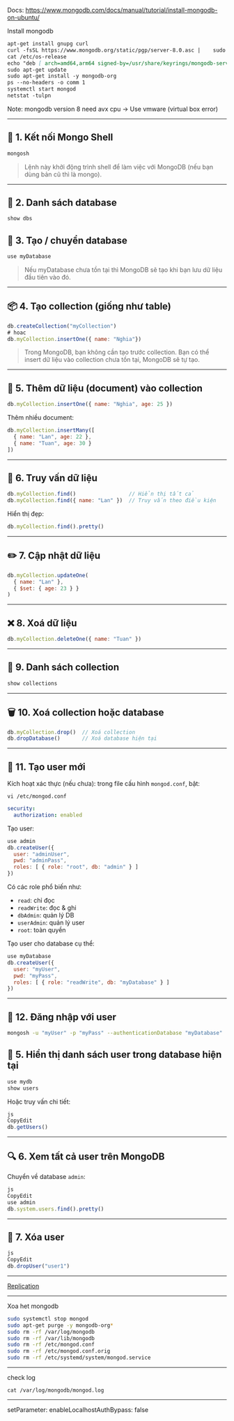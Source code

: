 Docs: https://www.mongodb.com/docs/manual/tutorial/install-mongodb-on-ubuntu/

Install mongodb

```markdown
apt-get install gnupg curl
curl -fsSL https://www.mongodb.org/static/pgp/server-8.0.asc |    sudo gpg -o /usr/share/keyrings/mongodb-server-8.0.gpg    --dearmor
cat /etc/os-release 
echo "deb [ arch=amd64,arm64 signed-by=/usr/share/keyrings/mongodb-server-8.0.gpg ] https://repo.mongodb.org/apt/ubuntu noble/mongodb-org/8.0 multiverse" | sudo tee /etc/apt/sources.list.d/mongodb-org-8.0.list
sudo apt-get update
sudo apt-get install -y mongodb-org
ps --no-headers -o comm 1
systemctl start mongod
netstat -tulpn

```

Note: mongodb version 8 need avx cpu → Use vmware (virtual box error)

---

## 🧱 1. **Kết nối Mongo Shell**

```bash
mongosh
```

> Lệnh này khởi động trình shell để làm việc với MongoDB (nếu bạn dùng bản cũ thì là mongo).
> 

---

## 📂 2. **Danh sách database**

```jsx
show dbs
```

## 📁 3. **Tạo / chuyển database**

```jsx
use myDatabase
```

> Nếu myDatabase chưa tồn tại thì MongoDB sẽ tạo khi bạn lưu dữ liệu đầu tiên vào đó.
> 

---

## 📦 4. **Tạo collection (giống như table)**

```jsx
db.createCollection("myCollection")
# hoac
db.myCollection.insertOne({ name: "Nghia"})
```

> Trong MongoDB, bạn không cần tạo trước collection. Bạn có thể insert dữ liệu vào collection chưa tồn tại, MongoDB sẽ tự tạo.
> 

---

## 🧾 5. **Thêm dữ liệu (document) vào collection**

```jsx
db.myCollection.insertOne({ name: "Nghia", age: 25 })
```

Thêm nhiều document:

```jsx
db.myCollection.insertMany([
  { name: "Lan", age: 22 },
  { name: "Tuan", age: 30 }
])
```

---

## 🔎 6. **Truy vấn dữ liệu**

```jsx
db.myCollection.find()                 // Hiển thị tất cả
db.myCollection.find({ name: "Lan" })  // Truy vấn theo điều kiện
```

Hiển thị đẹp:

```jsx
db.myCollection.find().pretty()
```

---

## ✏️ 7. **Cập nhật dữ liệu**

```jsx
db.myCollection.updateOne(
  { name: "Lan" },
  { $set: { age: 23 } }
)
```

---

## ❌ 8. **Xoá dữ liệu**

```jsx
db.myCollection.deleteOne({ name: "Tuan" })
```

---

## 🧾 9. **Danh sách collection**

```jsx
show collections
```

---

## 🗑️ 10. **Xoá collection hoặc database**

```jsx
db.myCollection.drop()  // Xoá collection
db.dropDatabase()       // Xoá database hiện tại
```

---

## 🔐 11. **Tạo user mới**

Kích hoạt xác thực (nếu chưa): trong file cấu hình `mongod.conf`, bật:

`vi /etc/mongod.conf`

```yaml
security:
  authorization: enabled
```

Tạo user:

```jsx
use admin
db.createUser({
  user: "adminUser",
  pwd: "adminPass",
  roles: [ { role: "root", db: "admin" } ]
})
```

Có các role phổ biến như:

- `read`: chỉ đọc
- `readWrite`: đọc & ghi
- `dbAdmin`: quản lý DB
- `userAdmin`: quản lý user
- `root`: toàn quyền

Tạo user cho database cụ thể:

```jsx
use myDatabase
db.createUser({
  user: "myUser",
  pwd: "myPass",
  roles: [ { role: "readWrite", db: "myDatabase" } ]
})
```

---

## 🔐 12. **Đăng nhập với user**

```bash
mongosh -u "myUser" -p "myPass" --authenticationDatabase "myDatabase"
```

## 🧾 5. **Hiển thị danh sách user trong database hiện tại**

```jsx
use mydb
show users
```

Hoặc truy vấn chi tiết:

```jsx
js
CopyEdit
db.getUsers()

```

---

## 🔍 6. **Xem tất cả user trên MongoDB**

Chuyển về database `admin`:

```jsx
js
CopyEdit
use admin
db.system.users.find().pretty()

```

---

## 🧹 7. **Xóa user**

```jsx
js
CopyEdit
db.dropUser("user1")

```

---

[Replication](https://www.notion.so/Replication-247f893014c080269deee819a88152c9?pvs=21)

---

Xoa het mongodb

```bash
sudo systemctl stop mongod
sudo apt-get purge -y mongodb-org*
sudo rm -rf /var/log/mongodb
sudo rm -rf /var/lib/mongodb
sudo rm -rf /etc/mongod.conf
sudo rm -rf /etc/mongod.conf.orig
sudo rm -rf /etc/systemd/system/mongod.service

```

---

check log

`cat /var/log/mongodb/mongod.log`

---

setParameter: enableLocalhostAuthBypass: false